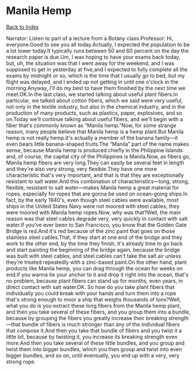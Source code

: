 # Manila Hemp
[Back to Index](https://github.com/windows10010/tpoExtractor/blob/master/README.md)

Narrator: Listen to part of a lecture from a Botany class.Professor: Hi, everyone.Good to see you all today.Actually, I expected the population to be a lot lower today.It typically runs between 50 and 60 percent on the day the research paper is due.Um, I was hoping to have your exams back today, but, uh, the situation was that I went away for the weekend, and I was supposed to get in yesterday at five,and I expected to fully complete all the exams by midnight or so, which is the time that I usually go to bed, but my flight was delayed, and I ended up not getting in until one o'clock in the morning.Anyway, I'll do my best to have them finished by the next time we meet.OK.In the last class, we started talking about useful plant fibers.In particular, we talked about cotton fibers, which we said were very useful, not only in the textile industry, but also in the chemical industry, and in the production of many products, such as plastics, paper, explosives, and so on.Today we'll continue talking about useful fibers, and we'll begin with a fiber that's commonly known as “Manila hemp.”Now, for some strange reason, many people believe that Manila hemp is a hemp plant.But Manila hemp is not really hemp.It's actually a member of the banana family—it even bears little banana-shaped fruits.The “Manila” part of the name makes sense, because Manila hemp is produced chiefly in the Philippine Islands and, of course, the capital city of the Philippines is Manila.Now, as fibers go, Manila hemp fibers are very long.They can easily be several feet in length and they're also very strong, very flexible.They have one more characteristic that's very important, and that is that they are exceptionally resistant to salt water.And this combination of characteristics—long, strong, flexible, resistant to salt water—makes Manila hemp a great material for ropes, especially for ropes that are gonna be used on ocean-going ships.In fact, by the early 1940's, even though steel cables were available, most ships in the United States Navy were not moored with steel cables; they were moored with Manila hemp ropes.Now, why was that?Well, the main reason was that steel cables degrade very, very quickly in contact with salt water.If you've ever been to San Francisco, you know that the Golden Gate Bridge is red.And it's red because of the zinc paint that goes on those stainless steel cables.That, if they start at one end of the bridge and they work to the other end, by the time they finish, it's already time to go back and start painting the beginning of the bridge again, because the bridge was built with steel cables, and steel cables can't take the salt air unless they're treated repeatedly with a zinc-based paint.On the other hand, plant products like Manila hemp, you can drag through the ocean for weeks on end.If you wanna tie your anchor to it and drop it right into the ocean, that's no problem, because plant fibers can stand up for months, even years, in direct contact with salt water.OK. So how do you take plant fibers that individually you could break with your hands and turn them into a rope that's strong enough to moor a ship that weighs thousands of tons?Well, what you do is you extract these long fibers from the Manila hemp plant, and then you take several of these fibers, and you group them into a bundle, because by grouping the fibers you greatly increase their breaking strength—that bundle of fibers is much stronger than any of the individual fibers that compose it.And then you take that bundle of fibers and you twist it a little bit, because by twisting it, you increase its breaking strength even more.And then you take several of these little bundles, and you group and twist them into bigger bundles, which you then group and twist into even bigger bundles, and so on, until eventually, you end up with a very, very strong rope.
 